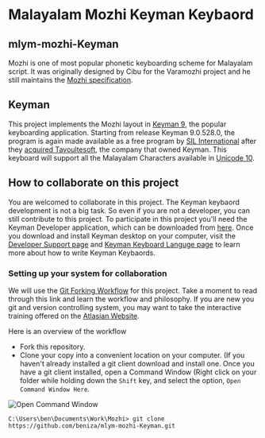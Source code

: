 # Malayalam Mozhi Keyman Keybaord
## mlym-mozhi-Keyman
Mozhi is one of most popular phonetic keyboarding scheme for Malayalam script. It was originally designed by Cibu for the Varamozhi project and he still maintains the [Mozhi specification](https://sites.google.com/site/cibu/mozhi/mozhi2).

## Keyman
This project implements the Mozhi layout in [Keyman 9](https://keyman.com/), the popular keyboarding application. Starting from release Keyman 9.0.528.0, the program is again made available as a free program by [SIL International](www.sil.org) after they [acquired Tavoultesoft](https://keyman.com/sil-acquisition/), the company that owned Keyman. This keyboard will support all the Malayalam Characters available in [Unicode 10](http://unicode.org/charts/PDF/U0D00.pdf).

## How to collaborate on this project
You are welcomed to collaborate in this project. The Keyman keybaord development is not a big task. So even if you are not a developer, you can still contribute to this project. To participate in this project you'll need the Keyman Developer application, which can be downloaded from [here](https://keyman.com/developer/). Once you download and install Keyman desktop on your computer, visit the [Developer Support page](https://help.keyman.com/developer/9.0/guides/) and [Keyman Keyboard Languge page](https://help.keyman.com/developer/language/) to learn more about how to write Keyman Keybaords.

### Setting up your system for collaboration
We will use the [Git Forking Workflow](https://www.atlassian.com/git/tutorials/comparing-workflows#forking-workflow) for this project. Take a moment to read through this link and learn the workflow and philosophy. If you are new you git and version controlling system, you may want to take the interactive training offered on the [Atlasian Website](https://www.atlassian.com/git/tutorials/learn-git-with-bitbucket-cloud).

Here is an overview of the workflow
  - Fork this repository.
  - Clone your copy into a convenient location on your computer. (If you haven't already installed a git client download and install one. Once you have a git client installed, open a Command Window (Right click on your folder while holding down the `Shift` key, and select the option, `Open Command Window Here`.
  
![Open Command Window](_images/cmd.png "How to open a command line window on Windows")

```shell
C:\Users\ben\Documents\Work\Mozhi> git clone https://github.com/beniza/mlym-mozhi-Keyman.git
```
 
